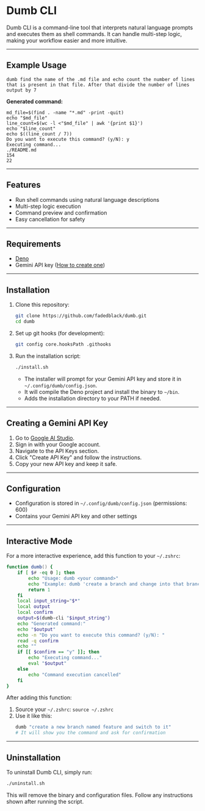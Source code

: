# Dumb CLI

Dumb CLI is a command-line tool that interprets natural language prompts and executes them as shell commands. It can handle multi-step logic, making your workflow easier and more intuitive.

---

## Example Usage

```
dumb find the name of the .md file and echo count the number of lines that is present in that file. After that divide the number of lines output by 7
```

**Generated command:**
```
md_file=$(find . -name "*.md" -print -quit)
echo "$md_file"
line_count=$(wc -l <"$md_file" | awk '{print $1}')
echo "$line_count"
echo $((line_count / 7))
Do you want to execute this command? (y/N): y
Executing command...
./README.md
154
22
```

---

## Features

- Run shell commands using natural language descriptions
- Multi-step logic execution
- Command preview and confirmation
- Easy cancellation for safety

---

## Requirements

- [Deno](https://deno.land/#installation)
- Gemini API key ([How to create one](#creating-a-gemini-api-key))

---

## Installation

1. Clone this repository:
   ```bash
   git clone https://github.com/fadedblack/dumb.git
   cd dumb
   ```
2. Set up git hooks (for development):
   ```bash
   git config core.hooksPath .githooks
   ```
3. Run the installation script:
   ```bash
   ./install.sh
   ```
   - The installer will prompt for your Gemini API key and store it in `~/.config/dumb/config.json`.
   - It will compile the Deno project and install the binary to `~/bin`.
   - Adds the installation directory to your PATH if needed.

---

## Creating a Gemini API Key

1. Go to [Google AI Studio](https://aistudio.google.com/).
2. Sign in with your Google account.
3. Navigate to the API Keys section.
4. Click "Create API Key" and follow the instructions.
5. Copy your new API key and keep it safe.

---

## Configuration

- Configuration is stored in `~/.config/dumb/config.json` (permissions: 600)
- Contains your Gemini API key and other settings

---

## Interactive Mode

For a more interactive experience, add this function to your `~/.zshrc`:

```zsh
function dumb() {
    if [ $# -eq 0 ]; then
        echo "Usage: dumb <your command>"
        echo "Example: dumb 'create a branch and change into that branch'"
        return 1
    fi
    local input_string="$*"
    local output
    local confirm
    output=$(dumb-cli "$input_string")
    echo "Generated command:"
    echo "$output"
    echo -n "Do you want to execute this command? (y/N): "
    read -q confirm
    echo ""
    if [[ $confirm == "y" ]]; then
        echo "Executing command..."
        eval "$output"
    else
        echo "Command execution cancelled"
    fi
}
```

After adding this function:
1. Source your `~/.zshrc`: `source ~/.zshrc`
2. Use it like this:
   ```zsh
   dumb "create a new branch named feature and switch to it"
   # It will show you the command and ask for confirmation
   ```

---

## Uninstallation

To uninstall Dumb CLI, simply run:

```bash
./uninstall.sh
```

This will remove the binary and configuration files. Follow any instructions shown after running the script.
